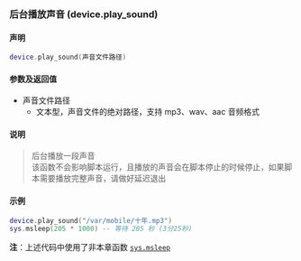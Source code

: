 ### 后台播放声音 \(**device\.play\_sound**\)


#### 声明
```lua
device.play_sound(声音文件路径)
```


#### 参数及返回值  
- 声音文件路径
    - 文本型，声音文件的绝对路径，支持 mp3、wav、aac 音频格式


#### 说明
> 后台播放一段声音  
> 该函数不会影响脚本运行，且播放的声音会在脚本停止的时候停止，如果脚本需要播放完整声音，请做好延迟退出  


#### 示例  
```lua
device.play_sound("/var/mobile/十年.mp3")
sys.msleep(205 * 1000) -- 等待 205 秒 (3分25秒) 
```
**注**：上述代码中使用了非本章函数 [`sys.msleep`](/Handbook/sys/sys.msleep.md)

